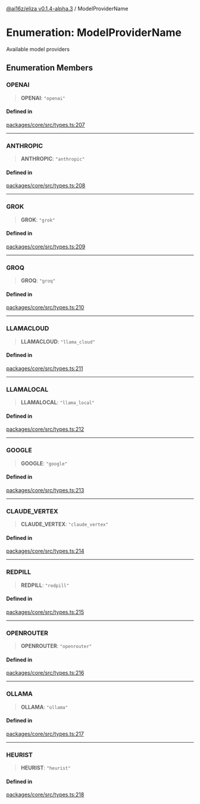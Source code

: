 [@ai16z/eliza v0.1.4-alpha.3](../index.md) / ModelProviderName

# Enumeration: ModelProviderName

Available model providers

## Enumeration Members

### OPENAI

> **OPENAI**: `"openai"`

#### Defined in

[packages/core/src/types.ts:207](https://github.com/Ungate-Ai/chitti/blob/main/packages/core/src/types.ts#L207)

***

### ANTHROPIC

> **ANTHROPIC**: `"anthropic"`

#### Defined in

[packages/core/src/types.ts:208](https://github.com/Ungate-Ai/chitti/blob/main/packages/core/src/types.ts#L208)

***

### GROK

> **GROK**: `"grok"`

#### Defined in

[packages/core/src/types.ts:209](https://github.com/Ungate-Ai/chitti/blob/main/packages/core/src/types.ts#L209)

***

### GROQ

> **GROQ**: `"groq"`

#### Defined in

[packages/core/src/types.ts:210](https://github.com/Ungate-Ai/chitti/blob/main/packages/core/src/types.ts#L210)

***

### LLAMACLOUD

> **LLAMACLOUD**: `"llama_cloud"`

#### Defined in

[packages/core/src/types.ts:211](https://github.com/Ungate-Ai/chitti/blob/main/packages/core/src/types.ts#L211)

***

### LLAMALOCAL

> **LLAMALOCAL**: `"llama_local"`

#### Defined in

[packages/core/src/types.ts:212](https://github.com/Ungate-Ai/chitti/blob/main/packages/core/src/types.ts#L212)

***

### GOOGLE

> **GOOGLE**: `"google"`

#### Defined in

[packages/core/src/types.ts:213](https://github.com/Ungate-Ai/chitti/blob/main/packages/core/src/types.ts#L213)

***

### CLAUDE\_VERTEX

> **CLAUDE\_VERTEX**: `"claude_vertex"`

#### Defined in

[packages/core/src/types.ts:214](https://github.com/Ungate-Ai/chitti/blob/main/packages/core/src/types.ts#L214)

***

### REDPILL

> **REDPILL**: `"redpill"`

#### Defined in

[packages/core/src/types.ts:215](https://github.com/Ungate-Ai/chitti/blob/main/packages/core/src/types.ts#L215)

***

### OPENROUTER

> **OPENROUTER**: `"openrouter"`

#### Defined in

[packages/core/src/types.ts:216](https://github.com/Ungate-Ai/chitti/blob/main/packages/core/src/types.ts#L216)

***

### OLLAMA

> **OLLAMA**: `"ollama"`

#### Defined in

[packages/core/src/types.ts:217](https://github.com/Ungate-Ai/chitti/blob/main/packages/core/src/types.ts#L217)

***

### HEURIST

> **HEURIST**: `"heurist"`

#### Defined in

[packages/core/src/types.ts:218](https://github.com/Ungate-Ai/chitti/blob/main/packages/core/src/types.ts#L218)
